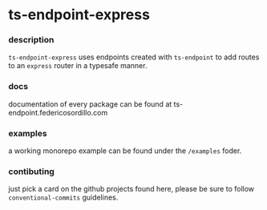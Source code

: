 # ts-endpoint-express

### description

`ts-endpoint-express` uses endpoints created with `ts-endpoint` to add routes to an `express` router in a typesafe manner.

### docs
documentation of every package can be found at ts-endpoint.federicosordillo.com

### examples
a working monorepo example can be found under the `/examples` foder.

### contibuting
just pick a card on the github projects found here, please be sure to follow `conventional-commits` guidelines.

